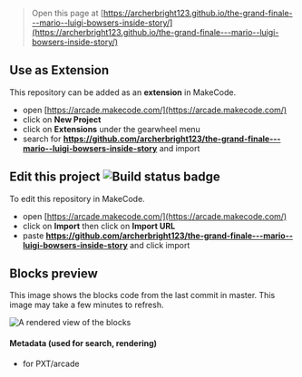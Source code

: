  


> Open this page at [https://archerbright123.github.io/the-grand-finale---mario--luigi-bowsers-inside-story/](https://archerbright123.github.io/the-grand-finale---mario--luigi-bowsers-inside-story/)

## Use as Extension

This repository can be added as an **extension** in MakeCode.

* open [https://arcade.makecode.com/](https://arcade.makecode.com/)
* click on **New Project**
* click on **Extensions** under the gearwheel menu
* search for **https://github.com/archerbright123/the-grand-finale---mario--luigi-bowsers-inside-story** and import

## Edit this project ![Build status badge](https://github.com/archerbright123/the-grand-finale---mario--luigi-bowsers-inside-story/workflows/MakeCode/badge.svg)

To edit this repository in MakeCode.

* open [https://arcade.makecode.com/](https://arcade.makecode.com/)
* click on **Import** then click on **Import URL**
* paste **https://github.com/archerbright123/the-grand-finale---mario--luigi-bowsers-inside-story** and click import

## Blocks preview

This image shows the blocks code from the last commit in master.
This image may take a few minutes to refresh.

![A rendered view of the blocks](https://github.com/archerbright123/the-grand-finale---mario--luigi-bowsers-inside-story/raw/master/.github/makecode/blocks.png)

#### Metadata (used for search, rendering)

* for PXT/arcade
<script src="https://makecode.com/gh-pages-embed.js"></script><script>makeCodeRender("{{ site.makecode.home_url }}", "{{ site.github.owner_name }}/{{ site.github.repository_name }}");</script>
